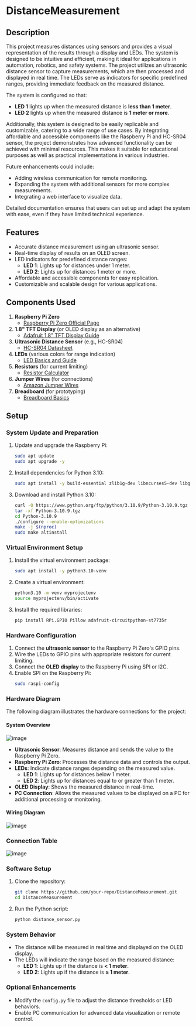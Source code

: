 # DistanceMeasurement

## Description
This project measures distances using sensors and provides a visual representation of the results through a display and LEDs. The system is designed to be intuitive and efficient, making it ideal for applications in automation, robotics, and safety systems. The project utilizes an ultrasonic distance sensor to capture measurements, which are then processed and displayed in real time. The LEDs serve as indicators for specific predefined ranges, providing immediate feedback on the measured distance.

The system is configured so that:
- **LED 1** lights up when the measured distance is **less than 1 meter**.
- **LED 2** lights up when the measured distance is **1 meter or more**.

Additionally, this system is designed to be easily replicable and customizable, catering to a wide range of use cases. By integrating affordable and accessible components like the Raspberry Pi and HC-SR04 sensor, the project demonstrates how advanced functionality can be achieved with minimal resources. This makes it suitable for educational purposes as well as practical implementations in various industries.

Future enhancements could include:
- Adding wireless communication for remote monitoring.
- Expanding the system with additional sensors for more complex measurements.
- Integrating a web interface to visualize data.

Detailed documentation ensures that users can set up and adapt the system with ease, even if they have limited technical experience.

## Features
- Accurate distance measurement using an ultrasonic sensor.
- Real-time display of results on an OLED screen.
- LED indicators for predefined distance ranges:
  - **LED 1**: Lights up for distances under 1 meter.
  - **LED 2**: Lights up for distances 1 meter or more.
- Affordable and accessible components for easy replication.
- Customizable and scalable design for various applications.

## Components Used
1. **Raspberry Pi Zero**
   - [Raspberry Pi Zero Official Page](https://www.raspberrypi.com/products/raspberry-pi-zero/)
2. **1.8" TFT Display** (or OLED display as an alternative)
   - [Adafruit 1.8" TFT Display Guide](https://www.az-delivery.de/products/1-8-zoll-spi-tft-display)
3. **Ultrasonic Distance Sensor** (e.g., HC-SR04)
   - [HC-SR04 Datasheet](https://www.electroschematics.com/hc-sr04-datasheet/)
4. **LEDs** (various colors for range indication)
   - [LED Basics and Guide](https://at.rs-online.com/web/p/leds/2285821?cm_mmc=AT-PLA-DS3A-_-google-_-CSS_AT_DE_Pmax_Test-_--_-2285821&matchtype=&&gad_source=1&gclid=Cj0KCQiA7se8BhCAARIsAKnF3rznNKA2HxQ9wTGR13j7zl4i7LzCYaMpnD7EsVWj06SVfzmgmllRapkaAu71EALw_wcB&gclsrc=aw.ds)
5. **Resistors** (for current limiting)
   - [Resistor Calculator](https://at.rs-online.com/web/p/durchsteckwiderstande/1987413?gb=s)
6. **Jumper Wires** (for connections)
   - [Amazon Jumper Wires](https://www.amazon.com/s?k=jumper+wires)
7. **Breadboard** (for prototyping)
   - [Breadboard Basics](https://learn.sparkfun.com/tutorials/how-to-use-a-breadboard/all)

## Setup

### System Update and Preparation
1. Update and upgrade the Raspberry Pi:
   ```bash
   sudo apt update
   sudo apt upgrade -y
   ```

2. Install dependencies for Python 3.10:
   ```bash
   sudo apt install -y build-essential zlib1g-dev libncurses5-dev libgdbm-dev libnss3-dev libssl-dev libreadline-dev libffi-dev curl libbz2-dev
   ```

3. Download and install Python 3.10:
   ```bash
   curl -O https://www.python.org/ftp/python/3.10.9/Python-3.10.9.tgz
   tar -xf Python-3.10.9.tgz
   cd Python-3.10.9
   ./configure --enable-optimizations
   make -j $(nproc)
   sudo make altinstall
   ```

### Virtual Environment Setup
1. Install the virtual environment package:
   ```bash
   sudo apt install -y python3.10-venv
   ```

2. Create a virtual environment:
   ```bash
   python3.10 -m venv myprojectenv
   source myprojectenv/bin/activate
   ```

3. Install the required libraries:
   ```bash
   pip install RPi.GPIO Pillow adafruit-circuitpython-st7735r
   ```

### Hardware Configuration
1. Connect the **ultrasonic sensor** to the Raspberry Pi Zero's GPIO pins.
2. Wire the LEDs to GPIO pins with appropriate resistors for current limiting.
3. Connect the **OLED display** to the Raspberry Pi using SPI or I2C.
4. Enable SPI on the Raspberry Pi:
   ```bash
   sudo raspi-config
   ```

### Hardware Diagram
The following diagram illustrates the hardware connections for the project:

#### System Overview
![image](https://github.com/user-attachments/assets/d5e0348d-e3e6-413b-800a-8c15430dc286)

- **Ultrasonic Sensor**: Measures distance and sends the value to the Raspberry Pi Zero.
- **Raspberry Pi Zero**: Processes the distance data and controls the output.
- **LEDs**: Indicate distance ranges depending on the measured value.
  - **LED 1**: Lights up for distances below 1 meter.
  - **LED 2**: Lights up for distances equal to or greater than 1 meter.
- **OLED Display**: Shows the measured distance in real-time.
- **PC Connection**: Allows the measured values to be displayed on a PC for additional processing or monitoring.

#### Wiring Diagram
![image](https://github.com/user-attachments/assets/35d44442-e018-43f4-beb3-121a6cb7eaf1)

### Connection Table
![image](https://github.com/user-attachments/assets/6b9ea8e7-44de-404c-ba29-5c20a131fc14)


### Software Setup
1. Clone the repository:
   ```bash
   git clone https://github.com/your-repo/DistanceMeasurement.git
   cd DistanceMeasurement
   ```

2. Run the Python script:
   ```bash
   python distance_sensor.py
   ```

### System Behavior
- The distance will be measured in real time and displayed on the OLED display.
- The LEDs will indicate the range based on the measured distance:
  - **LED 1**: Lights up if the distance is **< 1 meter**.
  - **LED 2**: Lights up if the distance is **≥ 1 meter**.

### Optional Enhancements
- Modify the `config.py` file to adjust the distance thresholds or LED behaviors.
- Enable PC communication for advanced data visualization or remote control.


